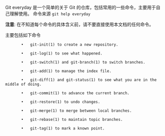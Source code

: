 Git everyday 是一个简单的关于 Git 的仓库，包括常用的一些命令，主要用于自己理解使用。
命令来源 `git help everyday`

**注意**: 在不知道每个命令的具体含义前，请不要直接使用本文档的任何命令。

主要包括如下命令
```
       •   git-init(1) to create a new repository.

       •   git-log(1) to see what happened.

       •   git-switch(1) and git-branch(1) to switch branches.

       •   git-add(1) to manage the index file.

       •   git-diff(1) and git-status(1) to see what you are in the middle of doing.

       •   git-commit(1) to advance the current branch.

       •   git-restore(1) to undo changes.

       •   git-merge(1) to merge between local branches.

       •   git-rebase(1) to maintain topic branches.

       •   git-tag(1) to mark a known point.
```
